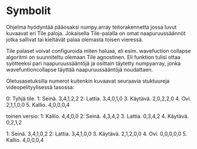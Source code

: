 # Symbolit


Ohjelma hyödyntää pääosaksi numpy.array teitorakennetta jossa luvut kuvaavat eri Tile paloja.
Jokaisella Tile-palalla on omat naapuruussäännöt jotka sallivat tai kieltävät palaa olemasta toisen vieressä.

Tile palaset voivat configuroida miten haluaa, eli esim. wavefuction collapse algoritmi on suunniteltu olemaan Tile agnostinen.
Eli funktion tulisi ottaa syötteeksi pari naapuruussääntöjä ja osittain täytetty numpyarray, jonka wavefuntioncollapse täyttää naapuruussääntöjä noudattaen.

Oletusasetuksilla numerot kuitenkin kuvaavat seuraavia stuktuureja videopelityylisessä tasossa:

0: Tyhjä tile. 
1: Seinä.      3,4,1,2,2
2: Lattia.     3,4,0,1,0
3. Käytävä.    2,0,2,2,0
4. Ovi.        2,1,1,0,0
5. Kallio.     4,0,0,0,4

toinen versio:
1: Kallio.     4,4,0,0
2: Seinä.      4,3,4,2
3. Lattia.     0,3,4,2
4. Käytävä.    0,2,1,2

1: Seinä.      3,4,1,0,2
2: Lattia.     3,4,1,0,0
3. Käytävä.    2,1,2,0,0
4. Ovi.        0,0,0,0,0
5. Kallio.     4,0,0,0,4